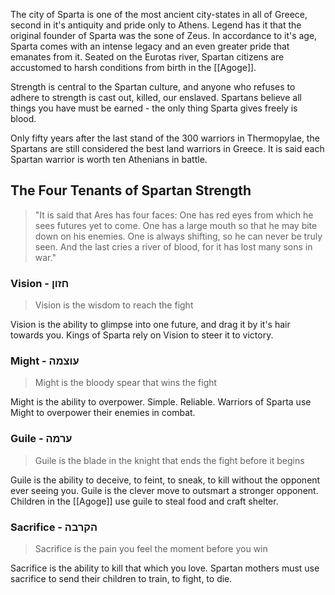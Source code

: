 The city of Sparta is one of the most ancient city-states in all of Greece, second in it's antiquity and pride only to Athens.
Legend has it that the original founder of Sparta was the sone of Zeus.
In accordance to it's age, Sparta comes with an intense legacy and an even greater pride that emanates from it.
Seated on the Eurotas river, Spartan citizens are accustomed to harsh conditions from birth in the [[Agoge]].   

Strength is central to the Spartan culture, and anyone who refuses to adhere to strength is cast out, killed, our enslaved.
Spartans believe all things you have must be earned - the only thing Sparta gives freely is blood.

Only fifty years after the last stand of the 300 warriors in Thermopylae, the Spartans are still considered the best land warriors in Greece.
It is said each Spartan warrior is worth ten Athenians in battle.


## The Four Tenants of Spartan Strength

> "It is said that Ares has four faces: 
One has red eyes from which he sees futures yet to come. 
One has a large mouth so that he may bite down on his enemies.
One is always shifting, so he can never be truly seen.
And the last cries a river of blood, for it has lost many sons in war."

### Vision - חזון

> Vision is the wisdom to reach the fight

Vision is the ability to glimpse into one future, and drag it by it's hair towards you.
Kings of Sparta rely on Vision to steer it to victory.

### Might - עוצמה

> Might is the bloody spear that wins the fight

Might is the ability to overpower. Simple. Reliable.
Warriors of Sparta use Might to overpower their enemies in combat.

### Guile - ערמה

> Guile is the blade in the knight that ends the fight before it begins

Guile is the ability to deceive, to feint, to sneak, to kill without the opponent ever seeing you.
Guile is the clever move to outsmart a stronger opponent.
Children in the [[Agoge]] use guile to steal food and craft shelter.

### Sacrifice - הקרבה

> Sacrifice is the pain you feel the moment before you win

Sacrifice is the ability to kill that which you love.
Spartan mothers must use sacrifice to send their children to train, to fight, to die.
